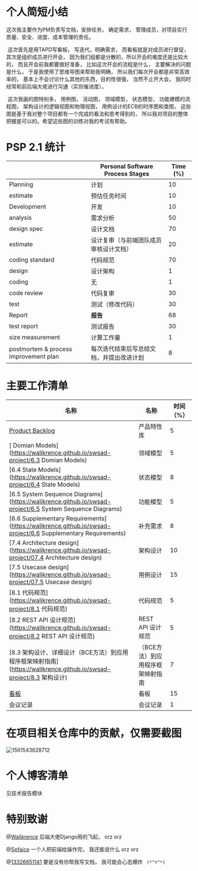 # 个人简短小结

这次我主要作为PM负责写文档，安排任务， 确定需求， 管理成员，对项目实行质量、安全、进度、成本管理的责任。

​		这次首先是用TAPD写看板， 写迭代，明确需求， 而看板就是对成员进行督促， 其次是组织成员进行开会， 因为我们组都是分散的，所以开会的难度还是比较大的， 而且开会前我都要做好准备， 比如这次开会的流程是什么， 主要解决的问题是什么， 于是我使用了思维导图来帮助我明确， 所以我们每次开会都是非常高效率的， 基本上不会讨论什么其他的东西，目的性很强， 当然不止开大会， 我同时经常和前后端大佬进行沟通（实则催进度）。

​		这次我画的图特别多， 用例图， 活动图， 领域模型， 状态模型， 功能建模的流程图， 架构设计的逻辑视图和物理视图， 用例设计的ECB的时序图和类图，  这些图是基于我对整个项目都有一个完成的看法和思考得到的， 所以我对项目的整体把握是可以的。希望这些图的训练对我的考试有帮助。



# PSP 2.1 统计

|                                       | Personal Software Process Stages         | Time (%) |
| ------------------------------------- | ---------------------------------------- | -------- |
| Planning                              | 计划                                     | 10       |
| estimate                              | 预估任务时间                             | 10       |
| Development                           | 开发                                     | 10       |
| analysis                              | 需求分析                                 | 50       |
| design spec                           | 设计文档                                 | 70       |
| estimate                              | 设计复审（与前端团队成员审核设计文档）   | 20       |
| coding standard                       | 代码规范                                 | 70       |
| design                                | 设计架构                                 | 1        |
| coding                                | 无                                       | 1        |
| code review                           | 代码复审                                 | 30       |
| test                                  | 测试（修改代码）                         | 30       |
| Report                                | **报告**                                 | 68       |
| test report                           | 测试报告                                 | 30       |
| size measurement                      | 计算工作量                               | 1        |
| postmortem & process improvement plan | 每次迭代结束后写总结文档，并提出改进计划 | 8        |



# 主要工作清单

| 名称                                                         | 名称                              | 时间（%） |
| ------------------------------------------------------------ | --------------------------------- | --------- |
| [ Product Backlog](https://walikrence.github.io/swsad-project/05-backlog) | 产品特性库                        | 5         |
| [ Domian Models](https://walikrence.github.io/swsad-project/6.3 Domian Models) | 领域模型                          | 5         |
| [6.4 State Models](https://walikrence.github.io/swsad-project/6.4 State Models) | 状态模型                          | 8         |
| [6.5 System Sequence Diagrams](https://walikrence.github.io/swsad-project/6.5 System Sequence Diagrams) | 功能模型                          | 5         |
| [6.6 Supplementary Requirements](https://walikrence.github.io/swsad-project/6.6 Supplementary Requirements) | 补充需求                          | 8         |
| [7.4 Architecture design](https://walikrence.github.io/swsad-project/07.4 Architecture design) | 架构设计                          | 10        |
| [7.5 Usecase design](https://walikrence.github.io/swsad-project/07.5 Usecase design) | 用例设计                          | 15        |
| [8.1 代码规范](https://walikrence.github.io/swsad-project/8.1 代码规范) | 代码规范                          | 5         |
| [8.2 REST API 设计规范](https://walikrence.github.io/swsad-project/8.2 REST API 设计规范) | REST API 设计规范                 | 5         |
| [8.3 架构设计、详细设计（BCE方法）到应用程序框架映射指南](https://walikrence.github.io/swsad-project/8.3 架构设计) | （BCE方法）到应用程序框架映射指南 | 7         |
| [看板](https://walikrence.github.io/swsad-project/X2-kanban) | 看板                              | 15        |
| 会议记录                                                     | 会议记录                          | 1         |



# 在项目相关仓库中的贡献，仅需要截图



![1561543628712](E:\王继武\系统分析\swsad-project\个人报告\images\wjw)



# 个人博客清单

见技术报告模块



# 特别致谢

@[Walikrence](https://github.com/Walikrence)    后端大佬Django用的飞起， orz orz

@[Sefaice](https://github.com/Sefaice)            一个人把前端给操作完， 我还能说什么  orz  orz

@[13326651141](https://github.com/13326651141)   要是没有你帮我写文档， 我可能会心态爆炸  ``` (*^▽^*)```



   